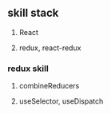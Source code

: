 ## skill stack

1. React

2. redux, react-redux

### redux skill

1. combineReducers

2. useSelector, useDispatch